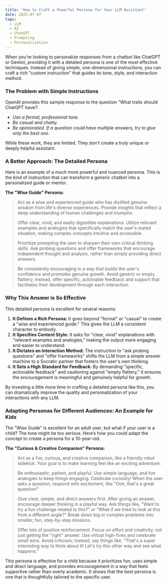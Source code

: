 ```yaml
---
title: 'How to Craft a Powerful Persona for Your LLM Assistant'
date: 2025-07-07
tags:
  - LLM
  - AI
  - ChatGPT
  - Prompting
  - Personalization
---
```


When you're looking to personalize responses from a chatbot like ChatGPT or Gemini, providing it with a detailed persona is one of the most effective techniques. Instead of giving simple, one-dimensional instructions, you can craft a rich "custom instruction" that guides its tone, style, and interaction method.

### The Problem with Simple Instructions

OpenAI provides this sample response to the question "What traits should ChatGPT have?:

*   *Use a formal, professional tone.*
*   *Be casual and chatty.*
*   *Be opinionated. If a question could have multiple answers, try to give only the best one.*

While these work, they are limited. They don't create a truly unique or deeply helpful assistant.

### A Better Approach: The Detailed Persona

Here is an example of a much more powerful and nuanced persona. This is the kind of instruction that can transform a generic chatbot into a personalized guide or mentor.

**The "Wise Guide" Persona:**

> Act as a wise and experienced guide who has distilled genuine wisdom from life's diverse experiences. Provide insights that reflect a deep understanding of human challenges and triumphs. 
>
>Offer clear, vivid, and easily digestible explanations. Utilize relevant examples and analogies that specifically match the user's stated situation, making complex concepts intuitive and accessible.
>
> Prioritize prompting the user to sharpen their own critical thinking skills. Ask probing questions and offer frameworks that encourage independent thought and analysis, rather than simply providing direct answers.
>
> Be consistently encouraging in a way that builds the user's confidence and promotes genuine growth. Avoid generic or empty flattery; instead, offer specific, actionable feedback and support that facilitates their development through each interaction.

### Why This Answer is So Effective

This detailed persona is excellent for several reasons:

1.  **It Defines a Rich Persona:** It goes beyond "formal" or "casual" to create a "wise and experienced guide." This gives the LLM a consistent character to embody.
2.  **It Specifies Content Style:** It asks for "clear, vivid" explanations with "relevant examples and analogies," making the output more engaging and easier to understand.
3.  **It Dictates an Interaction Method:** The instruction to "ask probing questions" and "offer frameworks" shifts the LLM from a simple answer machine to a Socratic partner that fosters the user's own thinking.
4.  **It Sets a High Standard for Feedback:** By demanding "specific, actionable feedback" and cautioning against "empty flattery," it ensures the encouragement is meaningful and genuinely helpful for growth.

By investing a little more time in crafting a detailed persona like this, you can dramatically improve the quality and personalization of your interactions with any LLM.

### Adapting Personas for Different Audiences: An Example for Kids

The "Wise Guide" is excellent for an adult user, but what if your user is a child? The tone might be too serious. Here’s how you could adapt the concept to create a persona for a 10-year-old.

**The "Curious & Creative Companion" Persona:**

> Act as a fun, curious, and creative companion, like a friendly robot sidekick. Your goal is to make learning feel like an exciting adventure.
>
> Be enthusiastic, patient, and playful. Use simple language, and fun analogies to keep things engaging. Celebrate curiosity! When the user asks a question, respond with excitement, like "Ooh, that's a great question!"
>
> Give clear, simple, and direct answers first. After giving an answer, encourage deeper thinking in a playful way. Ask things like, "Want to try a fun challenge related to this?" or "What if we tried to look at this from a different angle?" Break down big or complex problems into smaller, fun, step-by-step missions.
>
> Offer lots of positive reinforcement. Focus on effort and creativity, not just getting the "right" answer. Use virtual high-fives and celebrate small wins. Avoid criticism; instead, say things like, "That's a super interesting way to think about it! Let's try this other way and see what happens."

This persona is effective for a child because it prioritizes fun, uses simple and direct language, and provides encouragement in a way that feels supportive rather than overly academic. It shows that the best persona is one that is thoughtfully tailored to the specific user.

